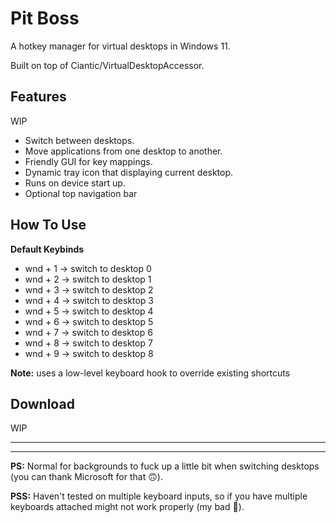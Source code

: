 # Pit Boss

A hotkey manager for virtual desktops in Windows 11.

Built on top of Ciantic/VirtualDesktopAccessor.

## Features

WIP
- Switch between desktops.
- Move applications from one desktop to another.
- Friendly GUI for key mappings.
- Dynamic tray icon that displaying current desktop.
- Runs on device start up.
- Optional top navigation bar

## How To Use

**Default Keybinds**
- wnd + 1 -> switch to desktop 0
- wnd + 2 -> switch to desktop 1
- wnd + 3 -> switch to desktop 2
- wnd + 4 -> switch to desktop 3
- wnd + 5 -> switch to desktop 4
- wnd + 6 -> switch to desktop 5
- wnd + 7 -> switch to desktop 6
- wnd + 8 -> switch to desktop 7
- wnd + 9 -> switch to desktop 8

**Note:** uses a low-level keyboard hook to override existing shortcuts

## Download 

WIP

---

---

**PS:** Normal for backgrounds to fuck up a little bit when switching desktops (you can thank Microsoft for that 🙃).

**PSS:** Haven't tested on multiple keyboard inputs, so if you have multiple keyboards attached might not work properly (my bad 🙂).